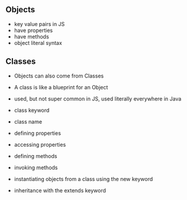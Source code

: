 ## Objects

- key value pairs in JS
- have properties
- have methods
- object literal syntax

## Classes

- Objects can also come from Classes
- A class is like a blueprint for an Object
- used, but not super common in JS, used literally everywhere in Java

- class keyword
- class name
- defining properties
- accessing properties
- defining methods
- invoking methods

- instantiating objects from a class using the new keyword

- inheritance with the extends keyword